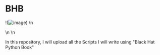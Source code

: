 # BHB
!(![image](https://github.com/verasolo1/BHB/assets/30853881/ed32466d-ec99-4054-909f-fa2033a2f8a7))  \n

  


\n
\n
  
In this repository, I will upload all the Scripts I will write using "Black Hat Python Book"  

